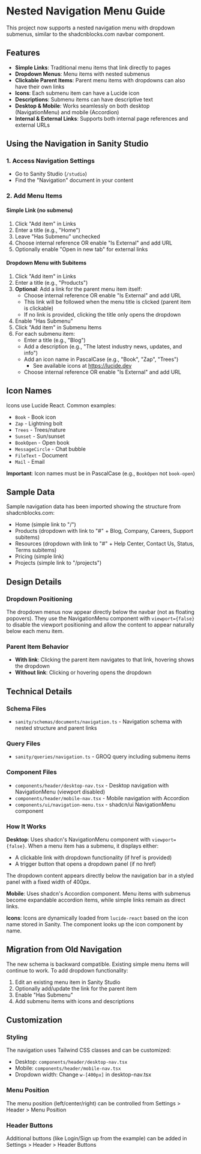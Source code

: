# Nested Navigation Menu Guide

This project now supports a nested navigation menu with dropdown submenus, similar to the shadcnblocks.com navbar component.

## Features

- **Simple Links**: Traditional menu items that link directly to pages
- **Dropdown Menus**: Menu items with nested submenus
- **Clickable Parent Items**: Parent menu items with dropdowns can also have their own links
- **Icons**: Each submenu item can have a Lucide icon
- **Descriptions**: Submenu items can have descriptive text
- **Desktop & Mobile**: Works seamlessly on both desktop (NavigationMenu) and mobile (Accordion)
- **Internal & External Links**: Supports both internal page references and external URLs

## Using the Navigation in Sanity Studio

### 1. Access Navigation Settings

- Go to Sanity Studio (`/studio`)
- Find the "Navigation" document in your content

### 2. Add Menu Items

#### Simple Link (no submenu)

1. Click "Add item" in Links
2. Enter a title (e.g., "Home")
3. Leave "Has Submenu" unchecked
4. Choose internal reference OR enable "Is External" and add URL
5. Optionally enable "Open in new tab" for external links

#### Dropdown Menu with Subitems

1. Click "Add item" in Links
2. Enter a title (e.g., "Products")
3. **Optional**: Add a link for the parent menu item itself:
   - Choose internal reference OR enable "Is External" and add URL
   - This link will be followed when the menu title is clicked (parent item is clickable)
   - If no link is provided, clicking the title only opens the dropdown
4. Enable "Has Submenu"
5. Click "Add item" in Submenu Items
6. For each submenu item:
   - Enter a title (e.g., "Blog")
   - Add a description (e.g., "The latest industry news, updates, and info")
   - Add an icon name in PascalCase (e.g., "Book", "Zap", "Trees")
     - See available icons at https://lucide.dev
   - Choose internal reference OR enable "Is External" and add URL

## Icon Names

Icons use Lucide React. Common examples:

- `Book` - Book icon
- `Zap` - Lightning bolt
- `Trees` - Trees/nature
- `Sunset` - Sun/sunset
- `BookOpen` - Open book
- `MessageCircle` - Chat bubble
- `FileText` - Document
- `Mail` - Email

**Important**: Icon names must be in PascalCase (e.g., `BookOpen` not `book-open`)

## Sample Data

Sample navigation data has been imported showing the structure from shadcnblocks.com:

- Home (simple link to "/")
- Products (dropdown with link to "#" + Blog, Company, Careers, Support subitems)
- Resources (dropdown with link to "#" + Help Center, Contact Us, Status, Terms subitems)
- Pricing (simple link)
- Projects (simple link to "/projects")

## Design Details

### Dropdown Positioning

The dropdown menus now appear directly below the navbar (not as floating popovers). They use the NavigationMenu component with `viewport={false}` to disable the viewport positioning and allow the content to appear naturally below each menu item.

### Parent Item Behavior

- **With link**: Clicking the parent item navigates to that link, hovering shows the dropdown
- **Without link**: Clicking or hovering opens the dropdown

## Technical Details

### Schema Files

- `sanity/schemas/documents/navigation.ts` - Navigation schema with nested structure and parent links

### Query Files

- `sanity/queries/navigation.ts` - GROQ query including submenu items

### Component Files

- `components/header/desktop-nav.tsx` - Desktop navigation with NavigationMenu (viewport disabled)
- `components/header/mobile-nav.tsx` - Mobile navigation with Accordion
- `components/ui/navigation-menu.tsx` - shadcn/ui NavigationMenu component

### How It Works

**Desktop**: Uses shadcn's NavigationMenu component with `viewport={false}`. When a menu item has a submenu, it displays either:

- A clickable link with dropdown functionality (if href is provided)
- A trigger button that opens a dropdown panel (if no href)

The dropdown content appears directly below the navigation bar in a styled panel with a fixed width of 400px.

**Mobile**: Uses shadcn's Accordion component. Menu items with submenus become expandable accordion items, while simple links remain as direct links.

**Icons**: Icons are dynamically loaded from `lucide-react` based on the icon name stored in Sanity. The component looks up the icon component by name.

## Migration from Old Navigation

The new schema is backward compatible. Existing simple menu items will continue to work. To add dropdown functionality:

1. Edit an existing menu item in Sanity Studio
2. Optionally add/update the link for the parent item
3. Enable "Has Submenu"
4. Add submenu items with icons and descriptions

## Customization

### Styling

The navigation uses Tailwind CSS classes and can be customized:

- Desktop: `components/header/desktop-nav.tsx`
- Mobile: `components/header/mobile-nav.tsx`
- Dropdown width: Change `w-[400px]` in desktop-nav.tsx

### Menu Position

The menu position (left/center/right) can be controlled from Settings > Header > Menu Position

### Header Buttons

Additional buttons (like Login/Sign up from the example) can be added in Settings > Header > Header Buttons
